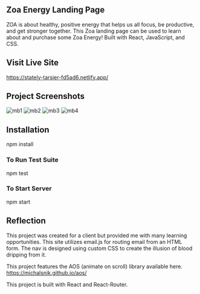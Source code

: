 ## Zoa Energy Landing Page 

ZOA is about healthy, positive energy that helps us all focus, be productive, and get stronger together. This Zoa landing page can be used to learn about and purchase some Zoa Energy! Built with React, JavaScript, and CSS.

## Visit Live Site

https://stately-tarsier-fd5ad6.netlify.app/

## Project Screenshots

![mb1](https://user-images.githubusercontent.com/55415399/177389984-f396a6a9-45de-424e-b20f-fd2af97f41b9.PNG)
![mb2](https://user-images.githubusercontent.com/55415399/177389992-e1db1dab-5608-4da6-bf91-828c43c07dca.PNG)
![mb3](https://user-images.githubusercontent.com/55415399/177389997-2b493780-8058-4826-a2b3-91612986524e.PNG)
![mb4](https://user-images.githubusercontent.com/55415399/177390010-9b329dab-856c-4bfd-b059-516f3323c9ef.PNG)


## Installation

npm install

### To Run Test Suite

npm test

### To Start Server

npm start

## Reflection

This project was created for a client but provided me with many learning opportunities. This site utilizes email.js for routing email from an HTML form. The nav is designed using custom CSS to create the illusion of blood dripping from it. 

This project features the AOS (animate on scroll) library available here. https://michalsnik.github.io/aos/

This project is built with React and React-Router.

